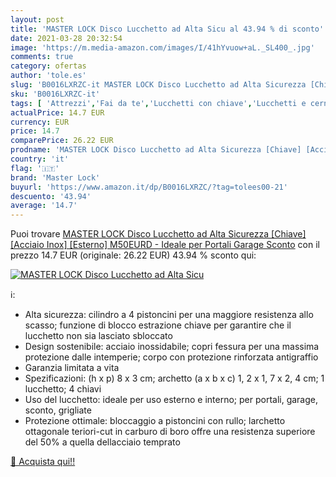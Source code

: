 ```yaml
---
layout: post
title: 'MASTER LOCK Disco Lucchetto ad Alta Sicu al 43.94 % di sconto'
date: 2021-03-28 20:32:54
image: 'https://m.media-amazon.com/images/I/41hYvuow+aL._SL400_.jpg'
comments: true
category: ofertas
author: 'tole.es'
slug: 'B0016LXRZC-it MASTER LOCK Disco Lucchetto ad Alta Sicurezza [Chiave]...'
sku: 'B0016LXRZC-it'
tags: [ 'Attrezzi','Fai da te','Lucchetti con chiave','Lucchetti e cerniere','master lock', ]
actualPrice: 14.7 EUR
currency: EUR
price: 14.7
comparePrice: 26.22 EUR
prodname: 'MASTER LOCK Disco Lucchetto ad Alta Sicurezza [Chiave] [Acciaio Inox] [Esterno] M50EURD - Ideale per Portali  Garage  Sconto'
country: 'it'
flag: '🇮🇹'
brand: 'Master Lock'
buyurl: 'https://www.amazon.it/dp/B0016LXRZC/?tag=tolees00-21'
descuento: '43.94'
average: '14.7'
---
```


Puoi trovare [MASTER LOCK Disco Lucchetto ad Alta Sicurezza [Chiave] [Acciaio Inox] [Esterno] M50EURD - Ideale per Portali  Garage  Sconto](https://www.amazon.it/dp/B0016LXRZC/?tag=tolees00-21) con il prezzo 14.7 EUR (originale: 26.22 EUR) 43.94 % sconto qui:

[![MASTER LOCK Disco Lucchetto ad Alta Sicu](https://m.media-amazon.com/images/I/41hYvuow+aL._SL400_.jpg)](https://www.amazon.it/dp/B0016LXRZC/?tag=tolees00-21)

ℹ️:

- Alta sicurezza: cilindro a 4 pistoncini per una maggiore resistenza allo scasso; funzione di blocco estrazione chiave per garantire che il lucchetto non sia lasciato sbloccato
- Design sostenibile: acciaio inossidabile; copri fessura per una massima protezione dalle intemperie; corpo con protezione rinforzata antigraffio
- Garanzia limitata a vita
- Spezificazioni: (h x p) 8 x 3 cm; archetto (a x b x c) 1, 2 x 1, 7 x 2, 4 cm; 1 lucchetto; 4 chiavi
- Uso del lucchetto: ideale per uso esterno e interno; per portali, garage, sconto, grigliate
- Protezione ottimale: bloccaggio a pistoncini con rullo; larchetto ottagonale teriori-cut in carburo di boro offre una resistenza superiore del 50% a quella dellacciaio temprato

[🛒 Acquista qui!!](https://www.amazon.it/dp/B0016LXRZC/?tag=tolees00-21)
